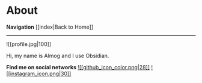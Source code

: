 # About
**Navigation**
[[index|Back to Home]]

---

![[profile.jpg|100]]

Hi, my name is Almog and I use Obsidian.

**Find me on social networks**
[![[github_icon_color.png|28]]](https://github.com/almogtzabari) [![[instagram_icon.png|30]]](https://www.instagram.com/almog_tzabari/)

